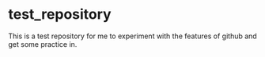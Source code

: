# test_repository
This is a test repository for me to experiment with the features of github and get some practice in.
